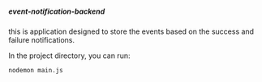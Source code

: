 ##### event-notification-backend

this is application designed to store the events based on the success and failure notifications.



In the project directory, you can run:

`nodemon main.js`
